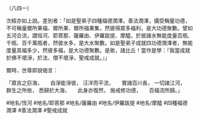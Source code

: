 （八四一）

次經亦如上說。差別者：「如是聖弟子四種福德潤澤，善法潤澤，攝受稱量功德，不可稱量爾所果福、爾所果、爾所福果集，然彼得眾多福利，是大功德聚數。譬如五河合流，謂恒河、耶菩那、薩羅由、伊羅跋提、摩醯，於彼諸水無能度量百瓶、千瓶、百千萬瓶者，然彼水多，是大水聚數。如是聖弟子成就四功德潤澤者，無能度量其福多少，然彼多福，是大功德聚數。是故，諸比丘！當作是學：『我當成就於佛不壞淨，於法、僧不壞淨，聖戒成就。』」

爾時，世尊即說偈言：

「眾吉之巨海，　　自淨能淨彼，
汪洋而平流，　　實諸百川長，
一切諸江河，　　群生之所依，
悉歸於大海，　　此身亦復然，
施戒修功德，　　百福流所歸。」

#地名/恆河
#地名/耶菩那
#地名/薩羅由
#地名/伊羅跋提
#地名/摩醯
#四種福德潤澤
#善法潤澤
#聖戒成就
